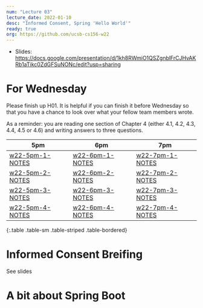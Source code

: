 ```yaml
---
num: "Lecture 03"
lecture_date: 2022-01-10
desc: "Informed Consent, Spring 'Hello World'"
ready: true
org: https://github.com/ucsb-cs156-w22
---
```


* Slides: <https://docs.google.com/presentation/d/1kh8RWmiO1QSZgnblFrCJHvAKRb1aTikc0ZdGFSuNONc/edit?usp=sharing>

# For Wednesday

Please finish up H01.  It is helpful if you can finish it before Wednesday so that you have a chance to look over what your fellow team members wrote.

As a reminder: you are reading one section of Chapter 4 (either 4.1, 4.2, 4.3, 4.4, 4.5 or 4.6) and writing answers to three questions.

| 5pm | 6pm | 7pm |
|-----|-----|-----|
| [w22-5pm-1-NOTES]({{page.org}}/w22-5pm-1-NOTES) | [w22-6pm-1-NOTES]({{page.org}}/w22-6pm-1-NOTES) | [w22-7pm-1-NOTES]({{page.org}}/w22-7pm-1-NOTES)  |
| [w22-5pm-2-NOTES]({{page.org}}/w22-5pm-2-NOTES) | [w22-6pm-2-NOTES]({{page.org}}/w22-6pm-2-NOTES) | [w22-7pm-2-NOTES]({{page.org}}/w22-7pm-2-NOTES)  |
| [w22-5pm-3-NOTES]({{page.org}}/w22-5pm-3-NOTES) | [w22-6pm-3-NOTES]({{page.org}}/w22-6pm-3-NOTES) | [w22-7pm-3-NOTES]({{page.org}}/w22-7pm-3-NOTES)  |
| [w22-5pm-4-NOTES]({{page.org}}/w22-5pm-4-NOTES) | [w22-6pm-4-NOTES]({{page.org}}/w22-6pm-4-NOTES) | [w22-7pm-4-NOTES]({{page.org}}/w22-7pm-4-NOTES)  |
{:.table .table-sm .table-striped .table-bordered}


# Informed Consent Breifing

See slides

# A bit about Spring Boot


